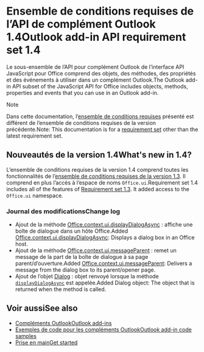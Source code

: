 # <a name="outlook-add-in-api-requirement-set-14"></a><span data-ttu-id="d3a8a-101">Ensemble de conditions requises de l’API de complément Outlook 1.4</span><span class="sxs-lookup"><span data-stu-id="d3a8a-101">Outlook add-in API requirement set 1.4</span></span>

<span data-ttu-id="d3a8a-102">Le sous-ensemble de l’API pour complément Outlook de l’interface API JavaScript pour Office comprend des objets, des méthodes, des propriétés et des événements à utiliser dans un complément Outlook.</span><span class="sxs-lookup"><span data-stu-id="d3a8a-102">The Outlook add-in API subset of the JavaScript API for Office includes objects, methods, properties and events that you can use in an Outlook add-in.</span></span>

> [!NOTE]
> <span data-ttu-id="d3a8a-103">Dans cette documentation, l’[ensemble de conditions requises](/javascript/office/requirement-sets/outlook-api-requirement-sets) présenté est différent de l’ensemble de conditions requises de la version précédente.</span><span class="sxs-lookup"><span data-stu-id="d3a8a-103">Note: This documentation is for a [requirement set](/javascript/office/requirement-sets/outlook-api-requirement-sets) other than the latest requirement set.</span></span>

## <a name="whats-new-in-14"></a><span data-ttu-id="d3a8a-104">Nouveautés de la version 1.4</span><span class="sxs-lookup"><span data-stu-id="d3a8a-104">What's new in 1.4?</span></span>

<span data-ttu-id="d3a8a-p101">L’ensemble de conditions requises de la version 1.4 comprend toutes les fonctionnalités de l’[ensemble de conditions requises de la version 1.3](../requirement-set-1.3/outlook-requirement-set-1.3.md). Il comprend en plus l’accès à l’espace de noms `Office.ui`.</span><span class="sxs-lookup"><span data-stu-id="d3a8a-p101">Requirement set 1.4 includes all of the features of [Requirement set 1.3](../requirement-set-1.3/outlook-requirement-set-1.3.md). It added access to the `Office.ui` namespace.</span></span>

### <a name="change-log"></a><span data-ttu-id="d3a8a-107">Journal des modifications</span><span class="sxs-lookup"><span data-stu-id="d3a8a-107">Change log</span></span>

- <span data-ttu-id="d3a8a-108">Ajout de la méthode [Office.context.ui.displayDialogAsync](/javascript/api/office/office.ui#displaydialogasync-startaddress--options--callback-) : affiche une boîte de dialogue dans un hôte Office.</span><span class="sxs-lookup"><span data-stu-id="d3a8a-108">Added [Office.context.ui.displayDialogAsync](/javascript/api/office/office.ui#displaydialogasync-startaddress--options--callback-): Displays a dialog box in an Office host.</span></span>
- <span data-ttu-id="d3a8a-109">Ajout de la méthode [Office.context.ui.messageParent](/javascript/api/office/office.ui#messageparent-messageobject-) : remet un message de la part de la boîte de dialogue à sa page parent/d’ouverture.</span><span class="sxs-lookup"><span data-stu-id="d3a8a-109">Added [Office.context.ui.messageParent](/javascript/api/office/office.ui#messageparent-messageobject-): Delivers a message from the dialog box to its parent/opener page.</span></span>
- <span data-ttu-id="d3a8a-110">Ajout de l’objet [Dialog](/javascript/api/office/office.dialog) : objet renvoyé lorsque la méthode [`displayDialogAsync`](/javascript/api/office/office.ui#displaydialogasync-startaddress--options--callback-) est appelée.</span><span class="sxs-lookup"><span data-stu-id="d3a8a-110">Added Dialog object: The object that is returned when the  method is called.</span></span>

## <a name="see-also"></a><span data-ttu-id="d3a8a-111">Voir aussi</span><span class="sxs-lookup"><span data-stu-id="d3a8a-111">See also</span></span>

- [<span data-ttu-id="d3a8a-112">Compléments Outlook</span><span class="sxs-lookup"><span data-stu-id="d3a8a-112">Outlook add-ins</span></span>](https://docs.microsoft.com/outlook/add-ins/)
- [<span data-ttu-id="d3a8a-113">Exemples de code pour les compléments Outlook</span><span class="sxs-lookup"><span data-stu-id="d3a8a-113">Outlook add-in code samples</span></span>](https://developer.microsoft.com/outlook/gallery/?filterBy=Outlook,Samples,Add-ins)
- [<span data-ttu-id="d3a8a-114">Prise en main</span><span class="sxs-lookup"><span data-stu-id="d3a8a-114">Get started</span></span>](https://docs.microsoft.com/outlook/add-ins/quick-start)